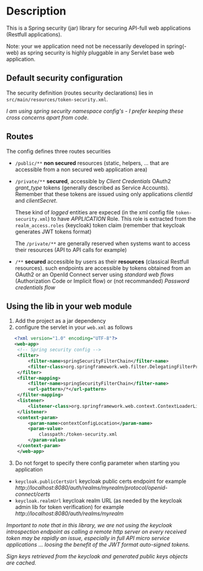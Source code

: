 # Description
This is a Spring security (jar) library for securing API-full web
applications (Restfull applications).

Note: your we application need not be necessarily developed
 in spring(-web) as spring security is highly pluggable in any 
 Servlet base web application.
 
## Default security configuration
The security definition (routes security declarations) lies
in `src/main/resources/token-security.xml`.

_I am using spring security namespace config's - 
I prefer keeping these cross concerns apart from code_.
 
## Routes
 The config defines three routes securities
 
 * `/public/**` **non secured** resources (static, helpers, ... that are 
    accessible from a non secured web application area)
 * `/private/**` **secured**, accessible by _Client Credentials_ OAuth2
    *grant_type* tokens (generally described as Service Accounts). Remember that
    these tokens are issued using only applications _clientId_ and _clientSecret_.
    
    These kind of _logged_ entities are expeced (in the xml config file `token-security.xml`) 
    to have _APPLICATION_ Role. This role is extracted from the `realm_access.roles` (keycloak) token claim 
    (remember that keycloak generates JWT tokens format)

    The `/private/**` are generally reserved when systems want to access their resources
    (API to API calls for example)
 * `/**` **secured** accessible by users as their **resources** (classical Restfull resources).
    such endpoints are accessible by tokens obtained from an OAuth2 or an OpenId Connect server
    using _standard web flows_ (Authorization Code or Implicit flow) or (not recommanded) _Password credentials
    flow_

## Using the lib in your web module

1. Add the project as a jar dependency
2. configure the servlet in your `web.xml` as follows
```xml
   <?xml version="1.0" encoding="UTF-8"?>
   <web-app>
    <!-- Spring security config -->
   	<filter>
   		<filter-name>springSecurityFilterChain</filter-name>
   		<filter-class>org.springframework.web.filter.DelegatingFilterProxy</filter-class>
   	</filter>
   	<filter-mapping>
   		<filter-name>springSecurityFilterChain</filter-name>
   		<url-pattern>/*</url-pattern>
   	</filter-mapping>   
   	<listener>
   		<listener-class>org.springframework.web.context.ContextLoaderListener</listener-class>
   	</listener>
   	<context-param>
   		<param-name>contextConfigLocation</param-name>
   		<param-value>
   	        classpath:/token-security.xml
   	    </param-value>
   	</context-param>
    </web-app>
```
3. Do not forget to specify there config parameter when starting you application 
 
 - `keycloak.publicCertsUrl` keycloak public certs endpoint
  for example *http://localhost:8080/auth/realms/myrealm/protocol/openid-connect/certs*
 - `keycloak.realmUrl` keycloak realm URL (as needed by the keycloak admin lib for token verification)
  for example *http://localhost:8080/auth/realms/myrealm*

_Important to note that in this library, we are not using the keycloak introspection endpoint as 
calling a remote http server on every received token may be rapidly an issue, especially in full API micro service
applications ... loosing the benefit of the JWT format auto-signed tokens._

_Sign keys retrieved from the keycloak and generated public keys objects are cached._ 

